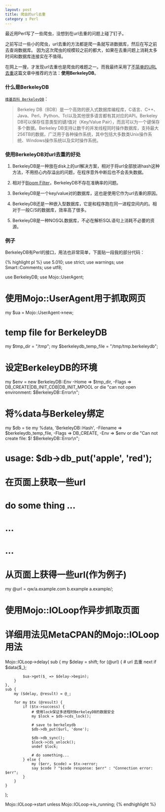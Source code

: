 ```yaml
---
layout: post
title: 爬虫的url去重
category : Perl
---
```

最近用Perl写了一些爬虫，没想到在url去重的问题上碰了钉子。

之前写过一些小的爬虫，url去重的方法都是爬一条就写进数据库，然后在写之前去查询数据库。
因为这次爬虫的规模较之前的都大，如果在去重问题上消耗太多时间和数据库连接实在不值得。

在网上一搜，才发现url去重也是爬虫的难题之一。而我最终采用了[不简单的URL去重](http://blog.csdn.net/historyasamirror/article/details/6746217)这篇文章中推荐的方法：**使用BerkeleyDB**。

### 什么是BerkeleyDB

[`维基百科 BerkeleyDB`](http://zh.wikipedia.org/wiki/Berkeley_DB)：

> Berkeley DB（BDB）是一个高效的嵌入式数据库编程库，C语言、C++、Java、Perl、Python、Tcl以及其他很多语言都有其对应的API。Berkeley DB可以保存任意类型的键/值对（Key/Value Pair），而且可以为一个键保存多个数据。Berkeley DB支持让数千的并发线程同时操作数据库，支持最大256TB的数据，广泛用于各种操作系统，其中包括大多数类Unix操作系统、Windows操作系统以及实时操作系统。

<!-- more -->

### 使用BerkeleyDB对url去重的好处

1. BerkeleyDB是一种放在disk上的url解决方案，相对于将url全部放进hash这种方法，不用担心内存溢出的问题，在程序意外中断后也不会丢失数据。

2. 相对于[Bloom Filter](http://en.wikipedia.org/wiki/Bloom_filter)，BerkeleyDB不存在准确率的问题。

3. BerkeleyDB是一个key/value对的数据库，这也是使用它作为url去重的原因。

4. BerkeleyDB还是一种嵌入型数据库，它是和程序跑在同一进程空间内的。相对于一般C/S的数据库，效率高了很多。

5. BerkeleyDB是一种NOSQL数据库，不必在解析SQL语句上消耗不必要的资源。

### 例子

BerkeleyDB有Perl的接口，用法也非常简单，下面贴一段我的部分代码：

{% highlight pl %}
use 5.010;
use strict;
use warnings;
use Smart::Comments;
use utf8;

use BerkeleyDB;
use Mojo::UserAgent;

# 使用Mojo::UserAgent用于抓取网页
my $ua = Mojo::UserAgent->new;

# temp file for BerkeleyDB
my $tmp_dir = "/tmp";
my $berkeleydb_temp_file = "/tmp/tmp.berkeleydb";

# 设定BerkeleyDB的环境
my $env = new BerkeleyDB::Env
    -Home   => $tmp_dir,
    -Flags  => DB_CREATE|DB_INIT_CDB|DB_INIT_MPOOL
        or die "can not open environment: $BerkeleyDB::Error\n";

# 将%data与Berkeley绑定
my $db = tie my %data, 'BerkeleyDB::Hash',
    -Filename   => $berkeleydb_temp_file,
    -Flags      => DB_CREATE,
    -Env        => $env
        or die "Can not create file: $! $BerkeleyDB::Error\n";

# usage: $db->db_put('apple', 'red');

# 在页面上获取一些url
# do some thing ...
# ...
# ...

# 从页面上获得一些url(作为例子)
my @url = qw/a.example.com b.example a.example/;

# 使用Mojo::IOLoop作异步抓取页面
# 详细用法见MetaCPAN的Mojo::IOLoop用法
Mojo::IOLoop->delay(
    sub {
        my $delay = shift;
        for (@url) {
            # url 去重
            next if $data{$_};

            $ua->get($_ => $delay->begin);
        }
    },
    sub {
        my ($delay, @result) = @_;

        for my $tx (@result) {
            if ($tx->success) {
                # 使用lock保证多进程时BerkeleyDB的数据安全
                my $lock = $db->cds_lock();

                # save to berkeleydb
                $db->db_put($url, 'done');

                $db->db_sync();
                $lock->cds_unlock();
                undef $lock;

                # do something...
            } else {
                my ($err, $code) = $tx->error;
                say $code ? "$code response: $err" : "Connection error: $err";
            }
        }
    }
);

Mojo::IOLoop->start unless Mojo::IOLoop->is_running;
{% endhighlight %}
